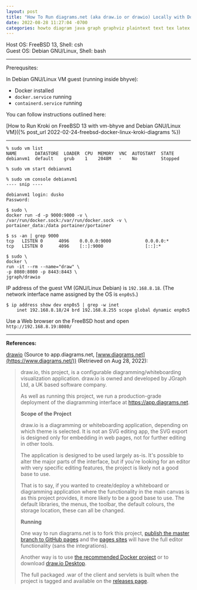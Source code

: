 ```yaml
---
layout: post
title: "How To Run diagrams.net (aka draw.io or drawio) Locally with Docker on FreeBSD 13 with vm-bhyve and Debian GNU/Linux" 
date: 2022-08-28 11:27:04 -0700 
categories: howto diagram java graph graphviz plaintext text tex latex visualization sysadmin documentation
---
```


Host OS: FreeBSD 13, Shell: csh    
Guest OS: Debian GNU/Linux, Shell: bash   

---

Prerequsites:   

In Debian GNU/Linux VM guest (running inside bhyve):
* Docker installed
* `docker.service` running
* `containerd.service` running

You can follow instructions outlined here:   

[How to Run Kroki on FreeBSD 13 with vm-bhyve and Debian GNU/Linux VM]({% post_url 2022-02-24-freebsd-docker-linux-kroki-diagrams %})

---

```
% sudo vm list
NAME       DATASTORE  LOADER  CPU  MEMORY  VNC  AUTOSTART  STATE
debianvm1  default    grub    1    2048M   -    No         Stopped 
``` 
 
```
% sudo vm start debianvm1
```

```
% sudo vm console debianvm1
---- snip ----

debianvm1 login: dusko
Password:
```

```
$ sudo \
docker run -d -p 9000:9000 -v \
/var/run/docker.sock:/var/run/docker.sock -v \
portainer_data:/data portainer/portainer
```

```
$ ss -an | grep 9000
tcp   LISTEN 0      4096    0.0.0.0:9000             0.0.0.0:*
tcp   LISTEN 0      4096    [::]:9000                [::]:*
```

```
$ sudo \
docker \
run -it --rm --name="draw" \
-p 8080:8080 -p 8443:8443 \
jgraph/drawio
```

IP address of the guest VM (GNU/Linux Debian) is `192.168.8.18`.
(The network interface name assigned by the OS is `enp0s5`.)  

```
$ ip address show dev enp0s5 | grep -w inet 
    inet 192.168.8.18/24 brd 192.168.8.255 scope global dynamic enp0s5
```

Use a Web browser on the FreeBSD host and open `http://192.168.8.19:8080/`

---

**References:**    

[drawio](https://jgraph.github.io/drawio/)
(Source to app.diagrams.net, [www.diagrams.net](https://www.diagrams.net/)) 
(Retrieved on Aug 28, 2022):   
> draw.io, this project, is a configurable diagramming/whiteboarding 
> visualization application. draw.io is owned and developed by JGraph Ltd, 
> a UK based software company.
> 
> As well as running this project, we run a production-grade deployment 
> of the diagramming interface at https://app.diagrams.net.
>
> **Scope of the Project**
> 
> draw.io is a diagramming or whiteboarding application, depending on 
> which theme is selected.  It is not an SVG editing app, the SVG export 
> is designed only for embedding in web pages, not for further editing 
> in other tools.
> 
> The application is designed to be used largely as-is.  It's possible to 
> alter the major parts of the interface, but if you're looking for an 
> editor with very specific editing features, the project is likely not 
> a good base to use.
> 
> That is to say, if you wanted to create/deploy a whiteboard or 
> diagramming application where the functionality in the main canvas is 
> as this project provides, it more likely to be a good base to use. 
> The default libraries, the menus, the toolbar, the default colours, 
> the storage location, these can all be changed.
>
> **Running**
> 
> One way to run diagrams.net is to fork this project, [publish the master 
> branch to GitHub pages](https://help.github.com/categories/github-pages-basics/) and the [pages sites](https://jgraph.github.io/drawio/src/main/webapp/index.html) will have the full editor 
> functionality (sans the integrations).
> 
> Another way is to use [the recommended Docker project](https://github.com/jgraph/docker-drawio) or to download [draw.io Desktop](https://get.diagrams.net/).
> 
> The full packaged .war of the client and servlets is built when the 
> project is tagged and available on the [releases page](https://github.com/jgraph/draw.io/releases).    
